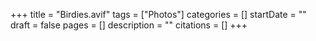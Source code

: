 +++
title = "Birdies.avif"
tags = ["Photos"]
categories = []
startDate = ""
draft = false
pages = []
description = ""
citations = []
+++
